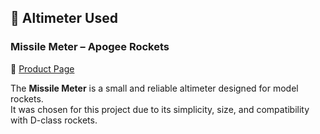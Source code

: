 ## 📡 Altimeter Used

### Missile Meter – Apogee Rockets  
🔗 [Product Page](https://www.apogeerockets.com/Electronics-Payloads/Altimeters/Missile-Meter#description)

The **Missile Meter** is a small and reliable altimeter designed for model rockets.  
It was chosen for this project due to its simplicity, size, and compatibility with D-class rockets.



